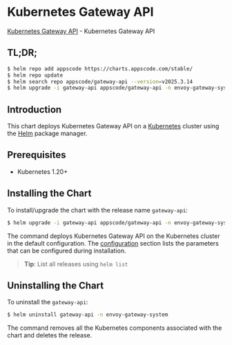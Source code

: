 # Kubernetes Gateway API

[Kubernetes Gateway API](https://gateway-api.sigs.k8s.io) - Kubernetes Gateway API

## TL;DR;

```bash
$ helm repo add appscode https://charts.appscode.com/stable/
$ helm repo update
$ helm search repo appscode/gateway-api --version=v2025.3.14
$ helm upgrade -i gateway-api appscode/gateway-api -n envoy-gateway-system --create-namespace --version=v2025.3.14
```

## Introduction

This chart deploys Kubernetes Gateway API on a [Kubernetes](http://kubernetes.io) cluster using the [Helm](https://helm.sh) package manager.

## Prerequisites

- Kubernetes 1.20+

## Installing the Chart

To install/upgrade the chart with the release name `gateway-api`:

```bash
$ helm upgrade -i gateway-api appscode/gateway-api -n envoy-gateway-system --create-namespace --version=v2025.3.14
```

The command deploys Kubernetes Gateway API on the Kubernetes cluster in the default configuration. The [configuration](#configuration) section lists the parameters that can be configured during installation.

> **Tip**: List all releases using `helm list`

## Uninstalling the Chart

To uninstall the `gateway-api`:

```bash
$ helm uninstall gateway-api -n envoy-gateway-system
```

The command removes all the Kubernetes components associated with the chart and deletes the release.


